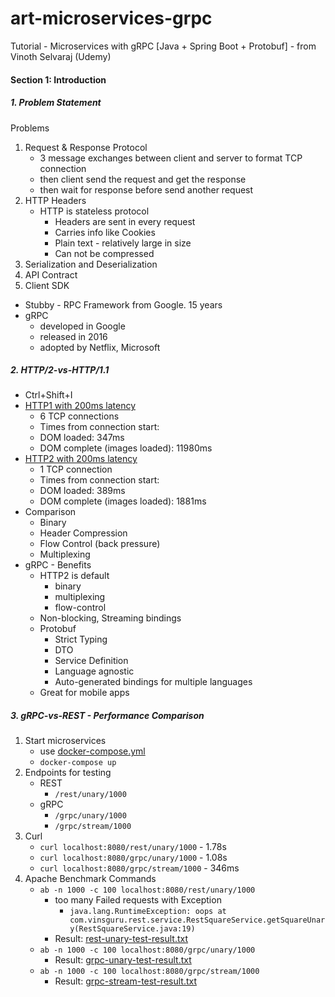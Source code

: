 # art-microservices-grpc
Tutorial - Microservices with gRPC [Java + Spring Boot + Protobuf] - from Vinoth Selvaraj (Udemy)

####  Section 1: Introduction

#####  1. Problem Statement

Problems
1.  Request & Response Protocol
    -  3 message exchanges between client and server to format TCP connection
    -  then client send the request and get the response
    -  then wait for response before send another request 
2.  HTTP Headers
    -  HTTP is stateless protocol
        -  Headers are sent in every request
        -  Carries info like Cookies
        -  Plain text - relatively large in size
        -  Can not be compressed
3.  Serialization and Deserialization
4.  API Contract
5.  Client SDK

-  Stubby - RPC Framework from Google. 15 years
-  gRPC 
    -  developed in Google
    -  released in 2016
    -  adopted by Netflix, Microsoft
             
#####  2. HTTP/2-vs-HTTP/1.1

-  Ctrl+Shift+I
-  [HTTP1 with 200ms latency](https://http1.golang.org/gophertiles?latency=200)
    -  6 TCP connections
    -  Times from connection start:
    -  DOM loaded: 347ms
    -  DOM complete (images loaded): 11980ms
-  [HTTP2 with 200ms latency](https://http2.golang.org/gophertiles?latency=200)
    -  1 TCP connection
    -  Times from connection start:
    -  DOM loaded: 389ms
    -  DOM complete (images loaded): 1881ms
-  Comparison
    -  Binary
    -  Header Compression
    -  Flow Control (back pressure)
    -  Multiplexing
-  gRPC - Benefits
    -  HTTP2 is default
        -  binary
        -  multiplexing
        -  flow-control
    -  Non-blocking, Streaming bindings
    -  Protobuf
        -  Strict Typing
        -  DTO
        -  Service Definition
        -  Language agnostic
        -  Auto-generated bindings for multiple languages
    -  Great for mobile apps    
    
#####  3. gRPC-vs-REST - Performance Comparison

1.  Start microservices
    -  use [docker-compose.yml](Section%201%20-%20Introduction/gRPC-vs-REST/docker-compose.yml)
    -  `docker-compose up`
2.  Endpoints for testing    
    -  REST
        -  `/rest/unary/1000`
    -  gRPC    
        -  `/grpc/unary/1000`
        -  `/grpc/stream/1000`
3.  Curl
    -  `curl localhost:8080/rest/unary/1000` - 1.78s
    -  `curl localhost:8080/grpc/unary/1000` - 1.08s
    -  `curl localhost:8080/grpc/stream/1000` - 346ms    
4.  Apache Benchmark Commands
    -  `ab -n 1000 -c 100 localhost:8080/rest/unary/1000`
        -  too many Failed requests with Exception
            -  `java.lang.RuntimeException: oops at com.vinsguru.rest.service.RestSquareService.getSquareUnary(RestSquareService.java:19)` 
        -  Result:  [rest-unary-test-result.txt](Section%201%20-%20Introduction/gRPC-vs-REST/rest-unary-test-result.txt)
    -  `ab -n 1000 -c 100 localhost:8080/grpc/unary/1000`
        -  Result:  [grpc-unary-test-result.txt](Section%201%20-%20Introduction/gRPC-vs-REST/grpc-unary-test-result.txt)
    -  `ab -n 1000 -c 100 localhost:8080/grpc/stream/1000`
        -  Result:  [grpc-stream-test-result.txt](Section%201%20-%20Introduction/gRPC-vs-REST/grpc-stream-test-result.txt)






